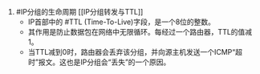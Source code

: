 1. #IP分组的生命周期 [[IP分组转发与TTL]] 
	*   IP首部中的 #TTL (Time-To-Live)字段，是一个8位的整数。
    *   其作用是防止数据包在网络中无限循环。每经过一个路由器，TTL的值减1。
    *   当TTL减到0时，路由器会丢弃该分组，并向源主机发送一个ICMP“超时”报文。这也是IP分组会“丢失”的一个原因。